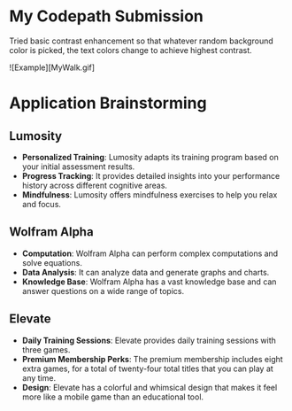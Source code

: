 # My Codepath Submission

Tried basic contrast enhancement so that whatever random background color is picked, the text colors change to achieve highest contrast.

![Example][MyWalk.gif]

# Application Brainstorming

## Lumosity
- **Personalized Training**: Lumosity adapts its training program based on your initial assessment results.
- **Progress Tracking**: It provides detailed insights into your performance history across different cognitive areas.
- **Mindfulness**: Lumosity offers mindfulness exercises to help you relax and focus.

## Wolfram Alpha
- **Computation**: Wolfram Alpha can perform complex computations and solve equations.
- **Data Analysis**: It can analyze data and generate graphs and charts.
- **Knowledge Base**: Wolfram Alpha has a vast knowledge base and can answer questions on a wide range of topics.

## Elevate
- **Daily Training Sessions**: Elevate provides daily training sessions with three games.
- **Premium Membership Perks**: The premium membership includes eight extra games, for a total of twenty-four total titles that you can play at any time.
- **Design**: Elevate has a colorful and whimsical design that makes it feel more like a mobile game than an educational tool.
